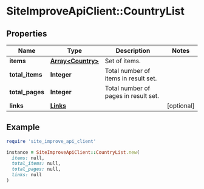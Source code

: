 # SiteImproveApiClient::CountryList

## Properties

| Name | Type | Description | Notes |
| ---- | ---- | ----------- | ----- |
| **items** | [**Array&lt;Country&gt;**](Country.md) | Set of items. |  |
| **total_items** | **Integer** | Total number of items in result set. |  |
| **total_pages** | **Integer** | Total number of pages in result set. |  |
| **links** | [**Links**](Links.md) |  | [optional] |

## Example

```ruby
require 'site_improve_api_client'

instance = SiteImproveApiClient::CountryList.new(
  items: null,
  total_items: null,
  total_pages: null,
  links: null
)
```

